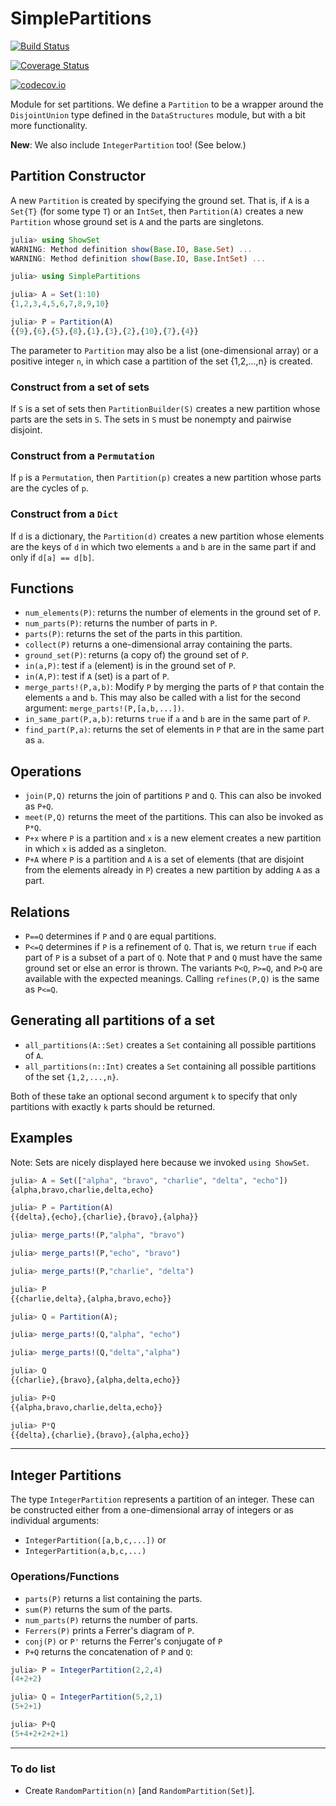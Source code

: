 # SimplePartitions


[![Build Status](https://travis-ci.org/scheinerman/SimplePartitions.jl.svg?branch=master)](https://travis-ci.org/scheinerman/SimplePartitions.jl)

[![Coverage Status](https://coveralls.io/repos/scheinerman/SimplePartitions.jl/badge.svg?branch=master&service=github)](https://coveralls.io/github/scheinerman/SimplePartitions.jl?branch=master)

[![codecov.io](http://codecov.io/github/scheinerman/SimplePartitions.jl/coverage.svg?branch=master)](http://codecov.io/github/scheinerman/SimplePartitions.jl?branch=master)




Module for set partitions. We define a
`Partition` to be a wrapper around the `DisjointUnion` type defined
in the `DataStructures` module, but with a bit more functionality.

**New**: We also include `IntegerPartition` too! (See below.)


## Partition Constructor

A new `Partition` is created by specifying the ground set. That is, if `A`
is a `Set{T}` (for some type `T`) or an `IntSet`, then `Partition(A)` creates
a new `Partition` whose ground set is `A` and the parts are singletons.
```julia
julia> using ShowSet
WARNING: Method definition show(Base.IO, Base.Set) ...
WARNING: Method definition show(Base.IO, Base.IntSet) ...

julia> using SimplePartitions

julia> A = Set(1:10)
{1,2,3,4,5,6,7,8,9,10}

julia> P = Partition(A)
{{9},{6},{5},{8},{1},{3},{2},{10},{7},{4}}
```
The parameter to `Partition` may also be a list (one-dimensional array) or
a positive integer `n`, in which case a partition of the set {1,2,...,n} is
created.

### Construct from a set of sets

If `S` is a set of sets then `PartitionBuilder(S)` creates
a new partition whose parts are the sets in `S`. The
sets in `S` must be nonempty and pairwise disjoint.

### Construct from a `Permutation`

If `p` is a `Permutation`, then `Partition(p)` creates a new
partition whose parts are the cycles of `p`.

### Construct from a `Dict`

If `d` is a dictionary, the `Partition(d)` creates a new
partition whose elements are the keys of `d` in which
two elements `a` and `b` are in the same part if and only
if `d[a] == d[b]`.

## Functions

+ `num_elements(P)`: returns the number of elements in the ground
set of `P`.
+ `num_parts(P)`: returns the number of parts in `P`.
+ `parts(P)`: returns the set of the parts in this partition.
+ `collect(P)` returns a one-dimensional array containing the parts.
+ `ground_set(P)`: returns (a copy of) the ground set of `P`.
+ `in(a,P)`: test if `a` (element) is in the ground set of `P`.
+ `in(A,P)`: test if `A` (set) is a part of `P`.
+ `merge_parts!(P,a,b)`: Modify `P` by merging the parts of `P` that
contain the elements `a` and `b`. This may also be called with a
list for the second argument: `merge_parts!(P,[a,b,...])`.
+ `in_same_part(P,a,b)`: returns `true` if `a` and `b` are in the same
part of `P`.
+ `find_part(P,a)`: returns the set of elements in `P`
that are in the same part as `a`.

## Operations

+ `join(P,Q)` returns the join of partitions `P` and `Q`. This can also
be invoked as `P+Q`.
+ `meet(P,Q)` returns the meet of the partitions. This can also be
invoked as `P*Q`.
+ `P+x` where `P` is a partition and `x` is a new element creates a
new partition in which `x` is added as a singleton.
+ `P+A` where `P` is a partition and `A` is a set of elements
(that are disjoint from the elements already in `P`) creates a new
partition by adding `A` as a part.

## Relations

+ `P==Q` determines if `P` and `Q` are equal partitions.
+ `P<=Q` determines if `P` is a refinement of `Q`. That is, we return `true`
if each part of `P` is a subset of a part of `Q`. Note that `P` and `Q` must
have the same ground set or else an error is thrown. The variants
`P<Q`, `P>=Q`, and `P>Q` are available with the expected meanings. Calling
`refines(P,Q)` is the same as `P<=Q`.

## Generating all partitions of a set

+ `all_partitions(A::Set)` creates a `Set` containing all possible
partitions of `A`.
+ `all_partitions(n::Int)` creates a `Set` containing all possible
partitions of the set `{1,2,...,n}`.

Both of these take an optional second argument `k` to specify that
only partitions with exactly `k` parts should be returned.


## Examples

Note: Sets are nicely displayed here because we invoked
`using ShowSet`.

```julia
julia> A = Set(["alpha", "bravo", "charlie", "delta", "echo"])
{alpha,bravo,charlie,delta,echo}

julia> P = Partition(A)
{{delta},{echo},{charlie},{bravo},{alpha}}

julia> merge_parts!(P,"alpha", "bravo")

julia> merge_parts!(P,"echo", "bravo")

julia> merge_parts!(P,"charlie", "delta")

julia> P
{{charlie,delta},{alpha,bravo,echo}}

julia> Q = Partition(A);

julia> merge_parts!(Q,"alpha", "echo")

julia> merge_parts!(Q,"delta","alpha")

julia> Q
{{charlie},{bravo},{alpha,delta,echo}}

julia> P+Q
{{alpha,bravo,charlie,delta,echo}}

julia> P*Q
{{delta},{charlie},{bravo},{alpha,echo}}
```
<hr>

## Integer Partitions

The type `IntegerPartition` represents a partition of an integer.
These can be constructed either from a one-dimensional array of
integers or as individual arguments:
* `IntegerPartition([a,b,c,...])` or
* `IntegerPartition(a,b,c,...)`

### Operations/Functions

* `parts(P)` returns a list containing the parts.
* `sum(P)` returns the sum of the parts.
* `num_parts(P)` returns the number of parts.
* `Ferrers(P)` prints a Ferrer's diagram of `P`.
* `conj(P)` or `P'` returns the Ferrer's conjugate of `P`
* `P+Q` returns the concatenation of `P` and `Q`:
```julia
julia> P = IntegerPartition(2,2,4)
(4+2+2)

julia> Q = IntegerPartition(5,2,1)
(5+2+1)

julia> P+Q
(5+4+2+2+2+1)
```


<hr>

### To do list

+ Create `RandomPartition(n)` [and `RandomPartition(Set)`].
